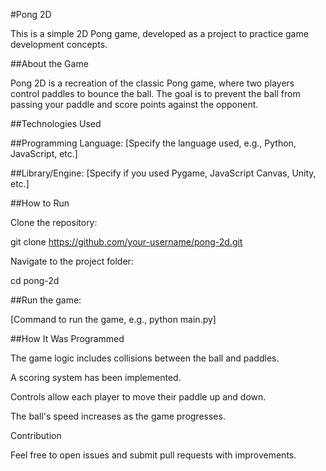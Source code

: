#Pong 2D

This is a simple 2D Pong game, developed as a project to practice game development concepts.

##About the Game

Pong 2D is a recreation of the classic Pong game, where two players control paddles to bounce the ball. The goal is to prevent the ball from passing your paddle and score points against the opponent.

##Technologies Used

##Programming Language: [Specify the language used, e.g., Python, JavaScript, etc.]

##Library/Engine: [Specify if you used Pygame, JavaScript Canvas, Unity, etc.]

##How to Run

Clone the repository:

git clone https://github.com/your-username/pong-2d.git

Navigate to the project folder:

cd pong-2d

##Run the game:

[Command to run the game, e.g., python main.py]

##How It Was Programmed

The game logic includes collisions between the ball and paddles.

A scoring system has been implemented.

Controls allow each player to move their paddle up and down.

The ball's speed increases as the game progresses.

Contribution

Feel free to open issues and submit pull requests with improvements.


